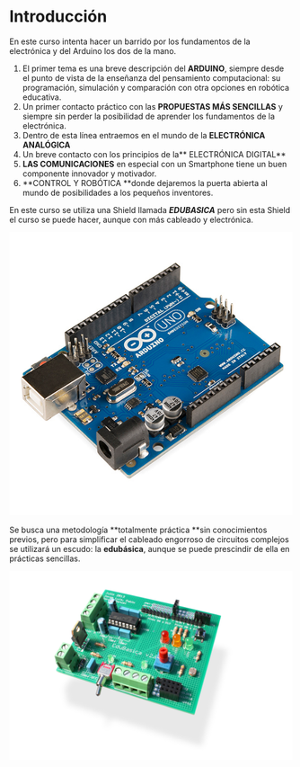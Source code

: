# Introducción

En este curso intenta hacer un barrido por los fundamentos de la electrónica y del Arduino los dos de la mano.

1. El primer tema es una breve descripción del **ARDUINO**, siempre desde el punto de vista de la enseñanza del pensamiento computacional:  su programación, simulación y comparación con otra opciones en robótica educativa.
2. Un primer contacto práctico con las **PROPUESTAS MÁS SENCILLAS** y siempre sin perder la posibilidad de aprender los fundamentos de la electrónica.
3. Dentro de esta línea entraemos en el mundo de la **ELECTRÓNICA ANALÓGICA**
4. Un breve contacto con los principios de la** ELECTRÓNICA DIGITAL**
5. **LAS COMUNICACIONES** en especial con un Smartphone tiene un buen componente innovador y motivador.
6. **CONTROL Y ROBÓTICA **donde dejaremos la puerta abierta al mundo de posibilidades a los pequeños inventores.

En este curso se utiliza una Shield llamada _**EDUBASICA**_ pero sin esta Shield el curso se puede hacer, aunque con más cableado y electrónica.

![](/assets/import.png)

Se busca una metodología **totalmente práctica **sin conocimientos previos, pero para simplificar el cableado engorroso de circuitos complejos se utilizará un escudo: la **edubásica**, aunque se puede prescindir de ella en prácticas sencillas.

![](/assets/edubasica.jpeg)

